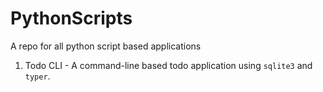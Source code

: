 # PythonScripts
A repo for all python script based applications

1. Todo CLI - A command-line based todo application using `sqlite3` and `typer`.
